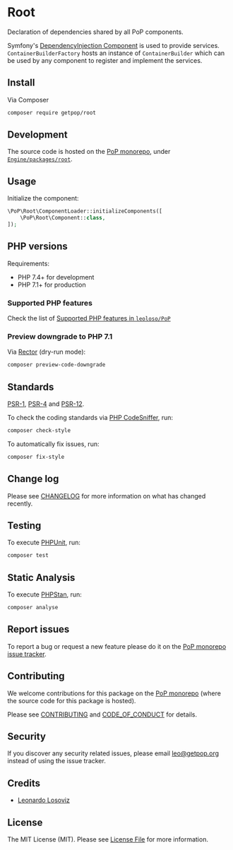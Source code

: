 # Root

<!--
[![Build Status][ico-travis]][link-travis]
[![Quality Score][ico-code-quality]][link-code-quality]
[![Software License][ico-license]](LICENSE.md)
[![Latest Version on Packagist][ico-version]][link-packagist]
[![Coverage Status][ico-scrutinizer]][link-scrutinizer]
[![Total Downloads][ico-downloads]][link-downloads]
-->

Declaration of dependencies shared by all PoP components.

Symfony's [DependencyInjection Component](https://symfony.com/doc/current/components/dependency_injection.html) is used to provide services. `ContainerBuilderFactory` hosts an instance of `ContainerBuilder` which can be used by any component to register and implement the services.

## Install

Via Composer

``` bash
composer require getpop/root
```

## Development

The source code is hosted on the [PoP monorepo](https://github.com/leoloso/PoP), under [`Engine/packages/root`](https://github.com/leoloso/PoP/tree/master/layers/Engine/packages/root).

## Usage

Initialize the component:

``` php
\PoP\Root\ComponentLoader::initializeComponents([
    \PoP\Root\Component::class,
]);
```

## PHP versions

Requirements:

- PHP 7.4+ for development
- PHP 7.1+ for production

### Supported PHP features

Check the list of [Supported PHP features in `leoloso/PoP`](https://github.com/leoloso/PoP/#supported-php-features)

### Preview downgrade to PHP 7.1

Via [Rector](https://github.com/rectorphp/rector) (dry-run mode):

```bash
composer preview-code-downgrade
```

## Standards

[PSR-1](https://www.php-fig.org/psr/psr-1), [PSR-4](https://www.php-fig.org/psr/psr-4) and [PSR-12](https://www.php-fig.org/psr/psr-12).

To check the coding standards via [PHP CodeSniffer](https://github.com/squizlabs/PHP_CodeSniffer), run:

``` bash
composer check-style
```

To automatically fix issues, run:

``` bash
composer fix-style
```

## Change log

Please see [CHANGELOG](CHANGELOG.md) for more information on what has changed recently.

## Testing

To execute [PHPUnit](https://phpunit.de/), run:

``` bash
composer test
```

## Static Analysis

To execute [PHPStan](https://github.com/phpstan/phpstan), run:

``` bash
composer analyse
```

## Report issues

To report a bug or request a new feature please do it on the [PoP monorepo issue tracker](https://github.com/leoloso/PoP/issues).

## Contributing

We welcome contributions for this package on the [PoP monorepo](https://github.com/leoloso/PoP) (where the source code for this package is hosted).

Please see [CONTRIBUTING](CONTRIBUTING.md) and [CODE_OF_CONDUCT](CODE_OF_CONDUCT.md) for details.

## Security

If you discover any security related issues, please email leo@getpop.org instead of using the issue tracker.

## Credits

- [Leonardo Losoviz][link-author]

## License

The MIT License (MIT). Please see [License File](LICENSE.md) for more information.

[ico-version]: https://img.shields.io/packagist/v/getpop/root.svg?style=flat-square
[ico-license]: https://img.shields.io/badge/license-MIT-brightgreen.svg?style=flat-square
[ico-travis]: https://img.shields.io/travis/getpop/root/master.svg?style=flat-square
[ico-scrutinizer]: https://img.shields.io/scrutinizer/coverage/g/getpop/root.svg?style=flat-square
[ico-code-quality]: https://img.shields.io/scrutinizer/g/getpop/root.svg?style=flat-square
[ico-downloads]: https://img.shields.io/packagist/dt/getpop/root.svg?style=flat-square

[link-packagist]: https://packagist.org/packages/getpop/root
[link-travis]: https://travis-ci.org/getpop/root
[link-scrutinizer]: https://scrutinizer-ci.com/g/getpop/root/code-structure
[link-code-quality]: https://scrutinizer-ci.com/g/getpop/root
[link-downloads]: https://packagist.org/packages/getpop/root
[link-contributors]: ../../../../../../contributors
[link-author]: https://github.com/leoloso
